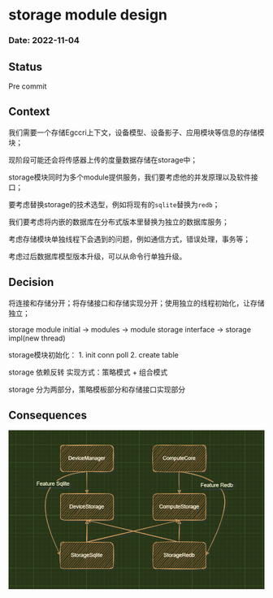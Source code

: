 # storage module design

### Date: 2022-11-04

## Status

Pre commit

## Context

我们需要一个存储Egccri上下文，设备模型、设备影子、应用模块等信息的存储模块；

现阶段可能还会将传感器上传的度量数据存储在storage中；

storage模块同时为多个module提供服务，我们要考虑他的并发原理以及软件接口；

要考虑替换storage的技术选型，例如将现有的`sqlite`替换为`redb`；

我们要考虑将内嵌的数据库在分布式版本里替换为独立的数据库服务；

考虑存储模块单独线程下会遇到的问题，例如通信方式，错误处理，事务等；

考虑过后数据库模型版本升级，可以从命令行单独升级。

## Decision

将连接和存储分开；将存储接口和存储实现分开；使用独立的线程初始化，让存储独立；

storage module initial -> modules -> module storage interface -> storage impl(new thread)

storage模块初始化：
    1. init conn poll
    2. create table

storage 依赖反转 实现方式：策略模式 + 组合模式

storage 分为两部分，策略模板部分和存储接口实现部分

## Consequences

![storage-design](../assert/storage-design.png)
